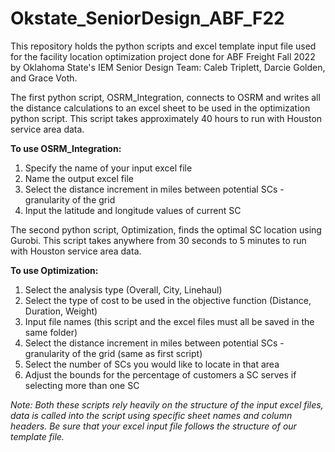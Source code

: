 # Okstate_SeniorDesign_ABF_F22

This repository holds the python scripts and excel template input file used for the facility location optimization project done for ABF Freight Fall 2022 by Oklahoma State's IEM Senior Design Team: Caleb Triplett, Darcie Golden, and Grace Voth.

The first python script, OSRM_Integration, connects to OSRM and writes all the distance calculations to an excel sheet to be used in the optimization python script. This script takes approximately 40 hours to run with Houston service area data.

**To use OSRM_Integration:**
  1.	Specify the name of your input excel file
  2.	Name the output excel file
  3.	Select the distance increment in miles between potential SCs - granularity of the grid
  4.	Input the latitude and longitude values of current SC

The second python script, Optimization, finds the optimal SC location using Gurobi. This script takes anywhere from 30 seconds to 5 minutes to run with Houston service area data.

**To use Optimization:**
  1.	Select the analysis type (Overall, City, Linehaul)
  2.	Select the type of cost to be used in the objective function (Distance, Duration, Weight)
  3.	Input file names (this script and the excel files must all be saved in the same folder)
  4.	Select the distance increment in miles between potential SCs - granularity of the grid (same as first script)
  5.	Select the number of SCs you would like to locate in that area
  6.	Adjust the bounds for the percentage of customers a SC serves if selecting more than one SC

*Note: Both these scripts rely heavily on the structure of the input excel files, data is called into the script using specific sheet names and column headers. Be sure that your excel input file follows the structure of our template file.*
